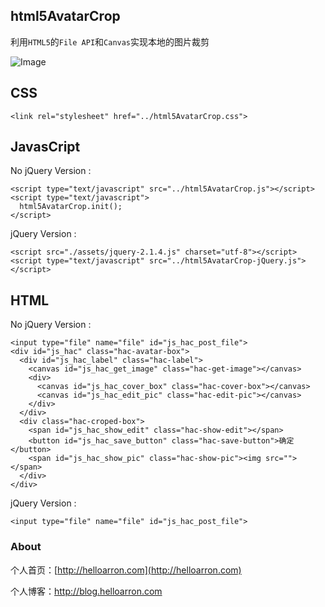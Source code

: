 ## html5AvatarCrop

利用`HTML5`的`File API`和`Canvas`实现本地的图片裁剪

![Image](http://images.helloarron.com/html5AvatarCrop.gif)

## CSS
```
<link rel="stylesheet" href="../html5AvatarCrop.css">
```

## JavasCript

No jQuery Version :
```
<script type="text/javascript" src="../html5AvatarCrop.js"></script>
<script type="text/javascript">
  html5AvatarCrop.init();
</script>
```

jQuery Version :
```
<script src="./assets/jquery-2.1.4.js" charset="utf-8"></script>
<script type="text/javascript" src="../html5AvatarCrop-jQuery.js"></script>
```

## HTML

No jQuery Version :
```
<input type="file" name="file" id="js_hac_post_file">
<div id="js_hac" class="hac-avatar-box">
  <div id="js_hac_label" class="hac-label">
    <canvas id="js_hac_get_image" class="hac-get-image"></canvas>
    <div>
      <canvas id="js_hac_cover_box" class="hac-cover-box"></canvas>
      <canvas id="js_hac_edit_pic" class="hac-edit-pic"></canvas>
    </div>
  </div>
  <div class="hac-croped-box">
    <span id="js_hac_show_edit" class="hac-show-edit"></span>
    <button id="js_hac_save_button" class="hac-save-button">确定</button>
    <span id="js_hac_show_pic" class="hac-show-pic"><img src=""></span>
  </div>
</div>
```

jQuery Version :
```
<input type="file" name="file" id="js_hac_post_file">
```

### About

个人首页：[http://helloarron.com](http://helloarron.com)

个人博客：[http://blog.helloarron.com ](http://blog.helloarron.com )

